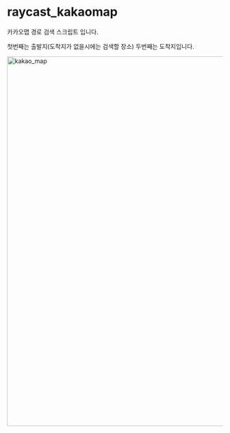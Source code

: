 # raycast_kakaomap


카카오맵 경로 검색 스크립트 입니다.

첫번째는 출발지(도착지가 없을시에는 검색할 장소)
두번째는 도착지입니다.


<img width="862" alt="kakao_map" src="https://user-images.githubusercontent.com/51636240/213890538-3877a722-7173-47a6-b940-81d1dfbabd71.png">
